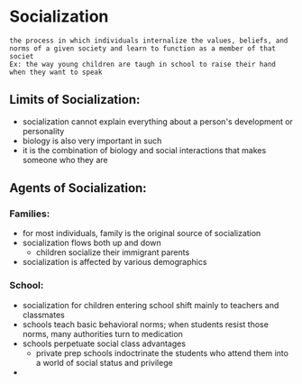 # Socialization
	the process in which individuals internalize the values, beliefs, and norms of a given society and learn to function as a member of that societ
	Ex: the way young children are taugh in school to raise their hand when they want to speak
## Limits of Socialization:
- socialization cannot explain everything about a person's development or personality
- biology is also very important in such
- it is the combination of biology and social interactions that makes someone who they are
## Agents of Socialization:
### Families:
- for most individuals, family is the original source of socialization
- socialization flows both up and down
	- children socialize their immigrant parents
- socialization is affected by various demographics
### School:
- socialization for children entering school shift mainly to teachers and classmates
- schools teach basic behavioral norms; when students resist those norms, many authorities turn to medication
- schools perpetuate social class advantages
	- private prep schools indoctrinate the students who attend them into a world of social status and privilege
-  